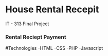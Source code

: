# House Rental Recepit
IT - 313 Final Project


### Rental Reciept Payment

#Technologies
-HTML
-CSS
-PHP
-Javascript
